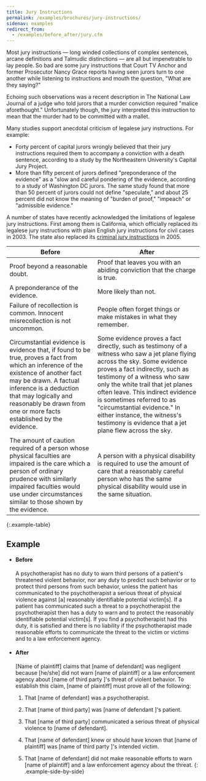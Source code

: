 ```yaml
---
title: Jury Instructions
permalink: /examples/brochures/jury-instructions/
sidenav: examples
redirect_from:
  - /examples/before_after/jury.cfm
---
```


Most jury instructions — long winded collections of complex sentences, arcane definitions and Talmudic distinctions — are all but impenetrable to lay people. So bad are some jury instructions that Court TV Anchor and former Prosecutor Nancy Grace reports having seen jurors turn to one another while listening to instructions and mouth the question, "What are they saying?"

Echoing such observations was a recent description in The National Law Journal of a judge who told jurors that a murder conviction required "malice aforethought." Unfortunately though, the jury interpreted this instruction to mean that the murder had to be committed with a mallet.

Many studies support anecdotal criticism of legalese jury instructions. For example:

- Forty percent of capital jurors wrongly believed that their jury instructions required them to accompany a conviction with a death sentence, according to a study by the Northeastern University's Capital Jury Project.
- More than fifty percent of jurors defined "preponderance of the evidence" as a "slow and careful pondering of the evidence, according to a study of Washington DC jurors. The same study found that more than 50 percent of jurors could not define "speculate," and about 25 percent did not know the meaning of "burden of proof," "impeach" or "admissible evidence."

A number of states have recently acknowledged the limitations of legalese jury instructions. First among them is California, which officially replaced its legalese jury instructions with plain English jury instructions for civil cases in 2003\. The state also replaced its [criminal jury instructions](http://www.courts.ca.gov/partners/312.htm) in 2005.

Before | After
--- | ---
Proof beyond a reasonable doubt. | Proof that leaves you with an abiding conviction that the charge is true.
A preponderance of the evidence. | More likely than not.
Failure of recollection is common. Innocent misrecollection is not uncommon. | People often forget things or make mistakes in what they remember.
Circumstantial evidence is evidence that, if found to be true, proves a fact from which an inference of the existence of another fact may be drawn. A factual inference is a deduction that may logically and reasonably be drawn from one or more facts established by the evidence. | Some evidence proves a fact directly, such as testimony of a witness who saw a jet plane flying across the sky. Some evidence proves a fact indirectly, such as testimony of a witness who saw only the white trail that jet planes often leave. This indirect evidence is sometimes referred to as "circumstantial evidence." In either instance, the witness's testimony is evidence that a jet plane flew across the sky.
The amount of caution required of a person whose physical faculties are impaired is the care which a person of ordinary prudence with similarly impaired faculties would use under circumstances similar to those shown by the evidence.  | A person with a physical disability is required to use the amount of care that a reasonably careful person who has the same physical disability would use in the same situation.
{:.example-table}

## Example

* #### Before

  A psychotherapist has no duty to warn third persons of a patient's threatened violent behavior, nor any duty to predict such behavior or to protect third persons from such behavior, unless the patient has communicated to the psychotherapist a serious threat of physical violence against [a] reasonably identifiable potential victim[s]. If a patient has communicated such a threat to a psychotherapist the psychotherapist then has a duty to warn and to protect the reasonably identifiable potential victim[s]. If you find a psychotherapist had this duty, it is satisfied and there is no liability if the psychotherapist made reasonable efforts to communicate the threat to the victim or victims and to a law enforcement agency.

* #### After

  [Name of plaintiff] claims that [name of defendant] was negligent because [he/she] did not warn [name of plaintiff] or a law enforcement agency about [name of third party ]'s threat of violent behavior. To establish this claim, [name of plaintiff] must prove all of the following:

  1. That [name of defendant] was a psychotherapist.

  2. That [name of third party] was [name of defendant ]'s patient.

  3. That [name of third party] communicated a serious threat of physical violence to [name of defendant].

  4. That [name of defendant] knew or should have known that [name of plaintiff] was [name of third party ]'s intended victim.

  5. That [name of defendant] did not make reasonable efforts to warn [name of plaintiff] and a law enforcement agency about the threat.
{: .example-side-by-side}
